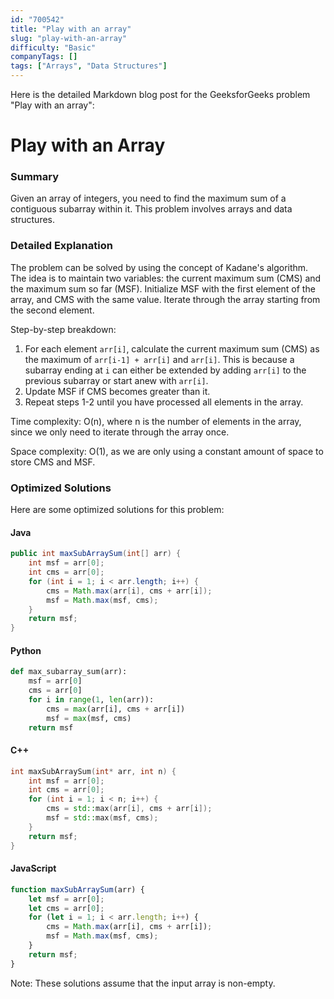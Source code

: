 ```yaml
---
id: "700542"
title: "Play with an array"
slug: "play-with-an-array"
difficulty: "Basic"
companyTags: []
tags: ["Arrays", "Data Structures"]
---
```


Here is the detailed Markdown blog post for the GeeksforGeeks problem "Play with an array":

**Play with an Array**
=====================

### Summary
Given an array of integers, you need to find the maximum sum of a contiguous subarray within it. This problem involves arrays and data structures.

### Detailed Explanation
The problem can be solved by using the concept of Kadane's algorithm. The idea is to maintain two variables: the current maximum sum (CMS) and the maximum sum so far (MSF). Initialize MSF with the first element of the array, and CMS with the same value. Iterate through the array starting from the second element.

Step-by-step breakdown:

1.  For each element `arr[i]`, calculate the current maximum sum (CMS) as the maximum of `arr[i-1] + arr[i]` and `arr[i]`. This is because a subarray ending at `i` can either be extended by adding `arr[i]` to the previous subarray or start anew with `arr[i]`.
2.  Update MSF if CMS becomes greater than it.
3.  Repeat steps 1-2 until you have processed all elements in the array.

Time complexity: O(n), where n is the number of elements in the array, since we only need to iterate through the array once.

Space complexity: O(1), as we are only using a constant amount of space to store CMS and MSF.

### Optimized Solutions
Here are some optimized solutions for this problem:

#### Java
```java
public int maxSubArraySum(int[] arr) {
    int msf = arr[0];
    int cms = arr[0];
    for (int i = 1; i < arr.length; i++) {
        cms = Math.max(arr[i], cms + arr[i]);
        msf = Math.max(msf, cms);
    }
    return msf;
}
```

#### Python
```python
def max_subarray_sum(arr):
    msf = arr[0]
    cms = arr[0]
    for i in range(1, len(arr)):
        cms = max(arr[i], cms + arr[i])
        msf = max(msf, cms)
    return msf
```

#### C++
```cpp
int maxSubArraySum(int* arr, int n) {
    int msf = arr[0];
    int cms = arr[0];
    for (int i = 1; i < n; i++) {
        cms = std::max(arr[i], cms + arr[i]);
        msf = std::max(msf, cms);
    }
    return msf;
}
```

#### JavaScript
```javascript
function maxSubArraySum(arr) {
    let msf = arr[0];
    let cms = arr[0];
    for (let i = 1; i < arr.length; i++) {
        cms = Math.max(arr[i], cms + arr[i]);
        msf = Math.max(msf, cms);
    }
    return msf;
}
```

Note: These solutions assume that the input array is non-empty.